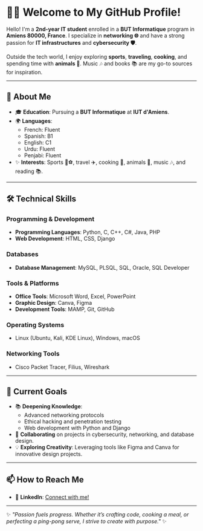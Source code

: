 # 👨‍💻 Welcome to My GitHub Profile!  

Hello! I'm a **2nd-year IT student** enrolled in a **BUT Informatique** program in **Amiens 80000, France**. I specialize in **networking 🌐** and have a strong passion for **IT infrastructures** and **cybersecurity 🛡️**.  

Outside the tech world, I enjoy exploring **sports**, **traveling**, **cooking**, and spending time with **animals 🐾**. Music 🎶 and books 📚 are my go-to sources for inspiration.  

---

## 🌟 About Me  
- 🎓 **Education**: Pursuing a **BUT Informatique** at **IUT d'Amiens**.  
- 🌍 **Languages**:
  - French: Fluent
  - Spanish: B1  
  - English: C1  
  - Urdu: Fluent
  - Penjabi: Fluent
- ✨ **Interests**: Sports 🏓⚽, travel ✈️, cooking 🍳, animals 🐾, music 🎶, and reading 📚.  

---

## 🛠️ Technical Skills  
### **Programming & Development**  
- **Programming Languages**: Python, C, C++, C#, Java, PHP  
- **Web Development**: HTML, CSS, Django  

### **Databases**  
- **Database Management**: MySQL, PLSQL, SQL, Oracle, SQL Developer  

### **Tools & Platforms**  
- **Office Tools**: Microsoft Word, Excel, PowerPoint  
- **Graphic Design**: Canva, Figma  
- **Development Tools**: MAMP, Git, GitHub  

### **Operating Systems**  
- Linux (Ubuntu, Kali, KDE Linux), Windows, macOS  

### **Networking Tools**  
- Cisco Packet Tracer, Filius, Wireshark  

---

## 🚀 Current Goals  
- 📚 **Deepening Knowledge**:  
  - Advanced networking protocols  
  - Ethical hacking and penetration testing  
  - Web development with Python and Django  
- 🤝 **Collaborating** on projects in cybersecurity, networking, and database design.  
- 💡 **Exploring Creativity**: Leveraging tools like Figma and Canva for innovative design projects.  

---

## 📫 How to Reach Me  
- 💼 **LinkedIn**: [Connect with me!](in/usman-naveed-it) 

---

✨ *"Passion fuels progress. Whether it’s crafting code, cooking a meal, or perfecting a ping-pong serve, I strive to create with purpose."* ✨  
